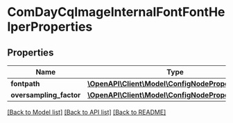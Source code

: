 # ComDayCqImageInternalFontFontHelperProperties

## Properties
Name | Type | Description | Notes
------------ | ------------- | ------------- | -------------
**fontpath** | [**\OpenAPI\Client\Model\ConfigNodePropertyArray**](ConfigNodePropertyArray.md) |  | [optional] 
**oversampling_factor** | [**\OpenAPI\Client\Model\ConfigNodePropertyInteger**](ConfigNodePropertyInteger.md) |  | [optional] 

[[Back to Model list]](../README.md#documentation-for-models) [[Back to API list]](../README.md#documentation-for-api-endpoints) [[Back to README]](../README.md)


